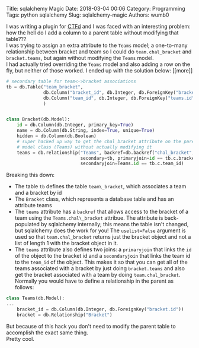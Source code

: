 Title: sqlalchemy Magic
Date: 2018-03-04 00:06
Category: Programming
Tags: python sqlalchemy
Slug: sqlalchemy-magic
Authors: wumb0

I was writing a plugin for [CTFd](https://github.com/CTFd/CTFd) and I was faced with an interesting problem: how the hell do I add a column to a parent table without modifying that table???  
I was trying to assign an extra attribute to the `Teams` model; a one-to-many relationship between bracket and team so I could do `team.chal_bracket` and `bracket.teams`, but again without modifying the `Teams` model.  
I had actually tried overriding the `Teams` model and also adding a row on the fly, but neither of those worked. I ended up with the solution below:
[[more]]
```python
# secondary table for team<->bracket associations
tb = db.Table("team_bracket",
              db.Column("bracket_id", db.Integer, db.ForeignKey("bracket.id")),
              db.Column("team_id", db.Integer, db.ForeignKey("teams.id"))
              )


class Bracket(db.Model):
    id = db.Column(db.Integer, primary_key=True)
    name = db.Column(db.String, index=True, unique=True)
    hidden = db.Column(db.Boolean)
    # super hacked up way to get the chal_bracket attribute on the parent
    # model class (Teams) without actually modifying it
    teams = db.relationship("Teams", backref=db.backref("chal_bracket", uselist=False),
                            secondary=tb, primaryjoin=id == tb.c.bracket_id,
                            secondaryjoin=Teams.id == tb.c.team_id)
```
Breaking this down:  
* The table `tb` defines the table `team\_bracket`, which associates a team and a bracket by id  
* The `Bracket` class, which represents a database table and has an attribute teams  
* The `teams` attribute has a `backref` that allows access to the bracket of a team using the `Teams.chal\_bracket` attribue. The attribute is back-populated by sqlalchemy internally; this means the table isn't changed, but sqlalchemy does the work for you! The `uselist=False` argument is used so that `team.chal_bracket` returns just the bracket object and not a list of length 1 with the bracket object in it.  
* The `teams` attribute also defines two joins: a `primaryjoin` that links the `id` of the object to the bracket id and a `secondaryjoin` that links the team id to the `team_id` of the object. This makes it so that you can get all of the teams associated with a bracket by just doing `bracket.teams` and also get the bracket associated with a team by doing `team.chal_bracket`.  
Normally you would have to define a relationship in the parent as follows:
```python
class Teams(db.Model):
...
    bracket_id = db.Column(db.Integer, db.ForeignKey("bracket.id"))
    bracket = db.Relationship("Bracket")
```
But because of this hack you don't need to modify the parent table to accomplish the exact same thing.  
Pretty cool.  
